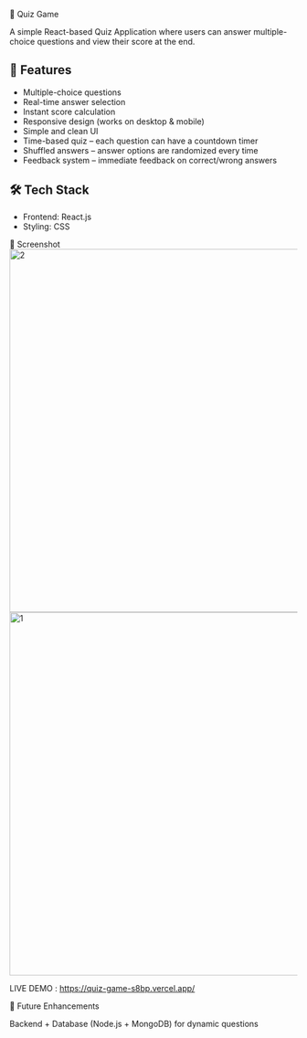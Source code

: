  🎯 Quiz Game

A simple React-based Quiz Application where users can answer multiple-choice questions and view their score at the end.  

## 🚀 Features
- Multiple-choice questions  
- Real-time answer selection  
- Instant score calculation  
- Responsive design (works on desktop & mobile)  
- Simple and clean UI  
- Time-based quiz – each question can have a countdown timer  
- Shuffled answers – answer options are randomized every time  
- Feedback system – immediate feedback on correct/wrong answers  

## 🛠️ Tech Stack
- Frontend: React.js  
- Styling: CSS

📸 Screenshot
<img width="1303" height="636" alt="2" src="https://github.com/user-attachments/assets/03b8a169-000c-4a33-bbdc-69360e8edc4e" />
<img width="1303" height="636" alt="1" src="https://github.com/user-attachments/assets/fcd7f5ad-0326-4f93-9e43-4545de08dd59" />

LIVE DEMO :
https://quiz-game-s8bp.vercel.app/

🔮 Future Enhancements

Backend + Database (Node.js + MongoDB) for dynamic questions
